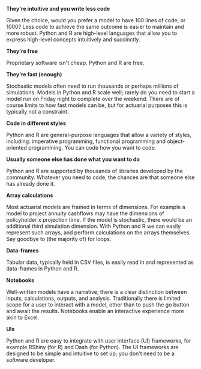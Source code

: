 **They're intuitive and you write less code**

Given the choice, would you prefer a model to have 100 lines of code, or 1000? Less code to achieve the same outcome is easier to maintain and more robust. Python and R are high-level languages that allow you to express high-level concepts intuitively and succinctly.

**They're free**

Proprietary software isn't cheap. Python and R are free.

**They're fast (enough)**

Stochastic models often need to run thousands or perhaps millions of simulations. Models in Python and R scale well; rarely do you need to start a model run on Friday night to complete over the weekend. There are of course limits to how fast models can be, but for actuarial purposes this is typically not a constraint.

**Code in different styles**

Python and R are general-purpose languages that allow a variety of styles, including: imperative programming, functional programming and object-oriented programming. You can code how you want to code.

**Usually someone else has done what you want to do**

Python and R are supported by thousands of libraries developed by the community. Whatever you need to code, the chances are that someone else has already done it. 

**Array calculations**

Most actuarial models are framed in terms of dimensions. For example a model to project annuity cashflows may have the dimensions of policyholder x projection time. If the model is stochastic, there would be an additional third simulation dimension. With Python and R we can easily represent such arrays, and perform calculations on the arrays themselves. Say goodbye to (the majority of) for loops.

**Data-frames**

Tabular data, typically held in CSV files, is easily read in and represented as data-frames in Python and R.

**Notebooks**

Well-written models have a narrative; there is a clear distinction between inputs, calculations, outputs, and analysis. Traditionally there is limited scope for a user to interact with a model, other than to push the go button and await the results. Notebooks enable an interactive experience more akin to Excel.

**UIs**

Python and R are easy to integrate with user interface (UI) frameworks, for example RShiny (for R) and Dash (for Python). The UI frameworks are designed to be simple and intuitive to set up; you don't need to be a software developer. 
